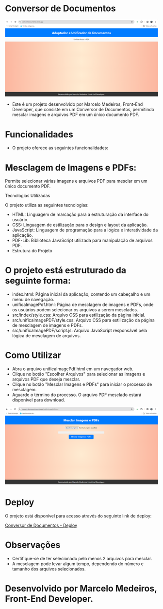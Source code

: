 # Conversor de Documentos

![Descrição da imagem](https://raw.githubusercontent.com/MarceloMederi/convertDocuments/main/src/fotos/1.png)

* Este é um projeto desenvolvido por Marcelo Medeiros, Front-End Developer, que consiste em um Conversor de Documentos, permitindo mesclar imagens e arquivos PDF em um único documento PDF.

# Funcionalidades

* O projeto oferece as seguintes funcionalidades:

# Mesclagem de Imagens e PDFs: 

Permite selecionar várias imagens e arquivos PDF para mesclar em um único documento PDF.

Tecnologias Utilizadas

O projeto utiliza as seguintes tecnologias:

* HTML: Linguagem de marcação para a estruturação da interface do usuário.
* CSS: Linguagem de estilização para o design e layout da aplicação.
* JavaScript: Linguagem de programação para a lógica e interatividade da aplicação.
* PDF-Lib: Biblioteca JavaScript utilizada para manipulação de arquivos PDF.
* Estrutura do Projeto

# O projeto está estruturado da seguinte forma:

* index.html: Página inicial da aplicação, contendo um cabeçalho e um menu de navegação.
* unificaImagePdf.html: Página de mesclagem de imagens e PDFs, onde os usuários podem selecionar os arquivos a serem mesclados.
* src/index/style.css: Arquivo CSS para estilização da página inicial.
* src/unificaImagePDF/style.css: Arquivo CSS para estilização da página de mesclagem de imagens e PDFs.
* src/unificaImagePDF/script.js: Arquivo JavaScript responsável pela lógica de mesclagem de arquivos.
  
# Como Utilizar

* Abra o arquivo unificaImagePdf.html em um navegador web.
* Clique no botão "Escolher Arquivos" para selecionar as imagens e arquivos PDF que deseja mesclar.
* Clique no botão "Mesclar Imagens e PDFs" para iniciar o processo de mesclagem.
* Aguarde o término do processo. O arquivo PDF mesclado estará disponível para download.

![Descrição da imagem](https://raw.githubusercontent.com/MarceloMederi/convertDocuments/main/src/fotos/2.png)

# Deploy

O projeto está disponível para acesso através do seguinte link de deploy:

[Conversor de Documentos - Deploy](https://convert-documents.vercel.app/)

# Observações

* Certifique-se de ter selecionado pelo menos 2 arquivos para mesclar.
* A mesclagem pode levar algum tempo, dependendo do número e tamanho dos arquivos selecionados.

# Desenvolvido por Marcelo Medeiros, Front-End Developer.
